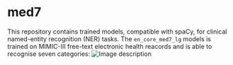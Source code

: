# med7

This repository contains trained models, compatible with spaCy, for clinical named-entity recognition (NER) tasks. The `en_core_med7_lg` models is trained on MIMIC-III free-text electronic health reacords and is able to recognise seven categories:
![Image description](link-to-image)
